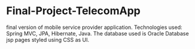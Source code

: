 # Final-Project-TelecomApp
final version of mobile service provider application.
 Technologies used: Spring MVC, JPA, Hibernate, Java.
 The database used is Oracle Database
 jsp pages styled using CSS as UI. 
